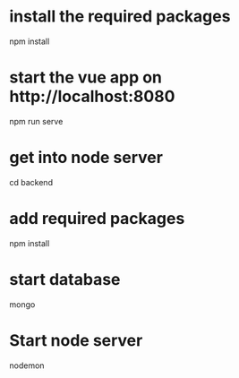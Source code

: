 # install the required packages
npm install

# start the vue app on http://localhost:8080
npm run serve

# get into node server
cd backend

# add required packages
npm install

# start database
mongo

# Start node server
nodemon
